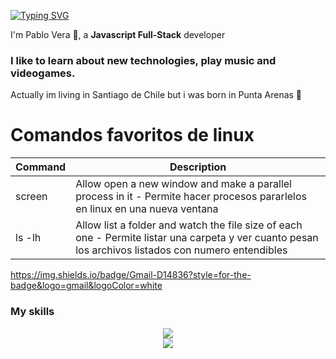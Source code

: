 [![Typing SVG](https://readme-typing-svg.demolab.com/?lines=Hi+there+👋+Topabli+here)](https://git.io/typing-svg)


<!--
**Topabli2/Topabli2** is a ✨ _special_ ✨ repository because its `README.md` (this file) appears on your GitHub profile.

Here are some ideas to get you started:

- 🔭 I’m currently working on ...
- 🌱 I’m currently learning ...
- 👯 I’m looking to collaborate on ...
- 🤔 I’m looking for help with ...
- 💬 Ask me about ...
- 📫 How to reach me: ...
- 😄 Pronouns: ...
- ⚡ Fun fact: ...
-->
I'm Pablo Vera 👋, a **Javascript Full-Stack** developer
### I like to learn about new technologies, play music and videogames.
Actually im living in Santiago de Chile but i was born in Punta Arenas 🐧

# Comandos favoritos de linux
| Command | Description |
| ------ | ------ |
| screen | Allow open a new window and make a parallel process in it - Permite hacer procesos pararlelos en linux en una nueva ventana |
| ls -lh | Allow list a folder and watch the file size of each one - Permite listar una carpeta y ver cuanto pesan los archivos listados con numero entendibles |

https://img.shields.io/badge/Gmail-D14836?style=for-the-badge&logo=gmail&logoColor=white

### My skills
<p align="center">
  <a href="https://skillicons.dev">
    <img src="https://skillicons.dev/icons?i=git,html,css,js,vercel,nextjs,nodejs,sequelize,prisma,supabase,postgres,aws,react&perline=4" />
  </a>
  </br>
  <a href="https://www.linkedin.com/in/pablo-vera-744676161/">
    <img src="https://skillicons.dev/icons?i=linkedin" />
  </a>
</p>
